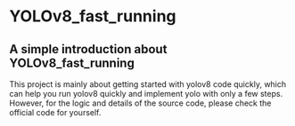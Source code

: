 # YOLOv8_fast_running
## A simple introduction about YOLOv8_fast_running
This project is mainly about getting started with yolov8 code quickly, 
which can help you run yolov8 quickly and implement yolo with only a few steps. 
However, for the logic and details of the source code, please check the official code for yourself.

